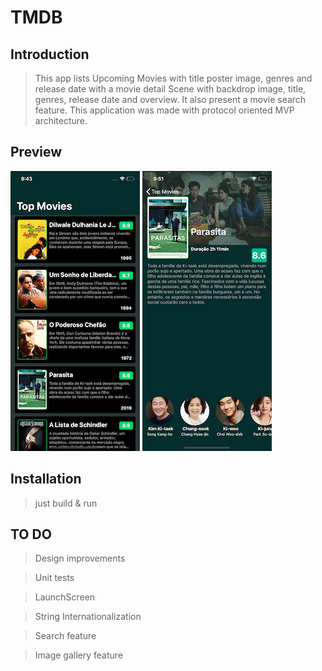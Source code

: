 # TMDB

## Introduction

>  This app lists Upcoming Movies with title poster image, genres and release date with a movie detail Scene with backdrop image, title, genres, release date and overview. It also present a movie search feature.
This application was made with protocol oriented MVP architecture. 

## Preview
![](/screens/Screen1.png)
![](/screens/Screen2.png)


## Installation

> just build & run

## TO DO
>  Design improvements

>  Unit tests

>  LaunchScreen

>  String Internationalization

>  Search feature

>  Image gallery feature
